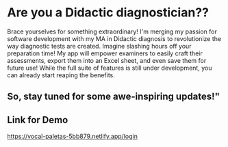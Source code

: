 
# Are you a Didactic diagnostician?? 
Brace yourselves for something extraordinary!
I'm merging my passion for software development with my MA in Didactic diagnosis to revolutionize the way diagnostic tests are created.
Imagine slashing hours off your preparation time!
My app will empower examiners to easily craft their assessments, export them into an Excel sheet, and even save them for future use!
While the full suite of features is still under development, you can already start reaping the benefits.

## So, stay tuned for some awe-inspiring updates!"


## Link for Demo
https://vocal-paletas-5bb879.netlify.app/login
